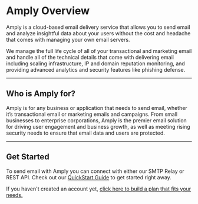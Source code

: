 # Amply Overview

Amply is a cloud-based email delivery service that allows you to send email and analyze insightful data about your users without the cost and headache that comes with managing your own email servers. 

We manage the full life cycle of all of your transactional and marketing email and handle all of the technical details that come with delivering email including scaling infrastructure, IP and domain reputation monitoring, and providing advanced analytics and security features like phishing defense.

****

## Who is Amply for?

Amply is for any business or application that needs to send email, whether it’s transactional email or marketing emails and campaigns. From small businesses to enterprise corporations, Amply is the premier email solution for driving user engagement and business growth, as well as meeting rising security needs to ensure that email data and users are protected.

****

## Get Started

To send email with Amply you can connect with either our SMTP Relay or REST API. Check out our [QuickStart Guide](../docs/Quickstart-Guide.md) to get started right away.

If you haven't created an account yet, [click here to build a plan that fits your needs.](https://sendamply.com/plans)